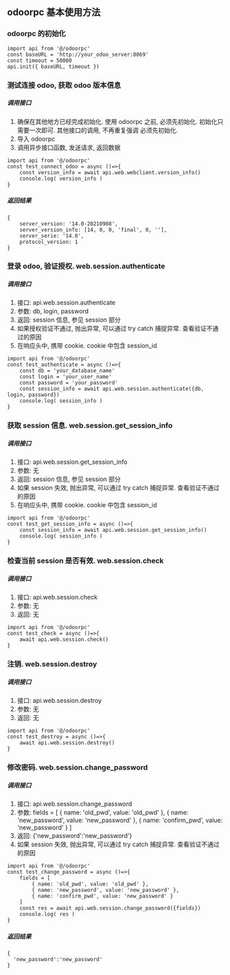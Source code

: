 ## odoorpc 基本使用方法

### odoorpc 的初始化

```
import api from '@/odoorpc'
const baseURL = 'http://your_odoo_server:8069'
const timeout = 50000
api.init({ baseURL, timeout })
```

### 测试连接 odoo, 获取 odoo 版本信息

##### 调用接口

1. 确保在其他地方已经完成初始化.
   使用 odoorpc 之前, 必须先初始化. 初始化只需要一次即可.
   其他接口的调用, 不再重复强调 必须先初始化.
2. 导入 odoorpc
3. 调用异步接口函数, 发送请求, 返回数据

```
import api from '@/odoorpc'
const test_connect_odoo = async ()=>{
    const version_info = await api.web.webclient.version_info()
    console.log( version_info )
}

```

##### 返回结果

```
{
    server_version: '14.0-20210908',
    server_version_info: [14, 0, 0, 'final', 0, ''],
    server_serie: '14.0',
    protocol_version: 1
}
```

### 登录 odoo, 验证授权. web.session.authenticate

##### 调用接口

1. 接口: api.web.session.authenticate
2. 参数: db, login, password
3. 返回: session 信息, 参见 session 部分
4. 如果授权验证不通过, 抛出异常, 可以通过 try catch 捕捉异常. 查看验证不通过的原因
5. 在响应头中, 携带 cookie. cookie 中包含 session_id

```
import api from '@/odoorpc'
const test_authenticate = async ()=>{
    const db = 'your_database_name'
    const login = 'your_user_name'
    const password = 'your_password'
    const session_info = await api.web.session.authenticate({db, login, password})
    console.log( session_info )
}

```

### 获取 session 信息. web.session.get_session_info

##### 调用接口

1. 接口: api.web.session.get_session_info
2. 参数: 无
3. 返回: session 信息, 参见 session 部分
4. 如果 session 失效, 抛出异常, 可以通过 try catch 捕捉异常. 查看验证不通过的原因
5. 在响应头中, 携带 cookie. cookie 中包含 session_id

```
import api from '@/odoorpc'
const test_get_session_info = async ()=>{
    const session_info = await api.web.session.get_session_info()
    console.log( session_info )
}

```

### 检查当前 session 是否有效. web.session.check

##### 调用接口

1. 接口: api.web.session.check
2. 参数: 无
3. 返回: 无

```
import api from '@/odoorpc'
const test_check = async ()=>{
    await api.web.session.check()
}
```

### 注销. web.session.destroy

##### 调用接口

1. 接口: api.web.session.destroy
2. 参数: 无
3. 返回: 无

```
import api from '@/odoorpc'
const test_destroy = async ()=>{
    await api.web.session.destroy()
}
```

### 修改密码. web.session.change_password

##### 调用接口

1. 接口: api.web.session.change_password
2. 参数: fields = [
   { name: 'old_pwd', value: 'old_pwd' },
   { name: 'new_password', value: 'new_password' },
   { name: 'confirm_pwd', value: 'new_password' }
   ]
3. 返回: {'new_password':'new_password'}
4. 如果 session 失效, 抛出异常, 可以通过 try catch 捕捉异常. 查看验证不通过的原因

```
import api from '@/odoorpc'
const test_change_password = async ()=>{
    fields = [
        { name: 'old_pwd', value: 'old_pwd' },
        { name: 'new_password', value: 'new_password' },
        { name: 'confirm_pwd', value: 'new_password' }
    ]
    const res = await api.web.session.change_password({fields})
    console.log( res )
}

```

##### 返回结果

```
{
  'new_password':'new_password'
}
```
